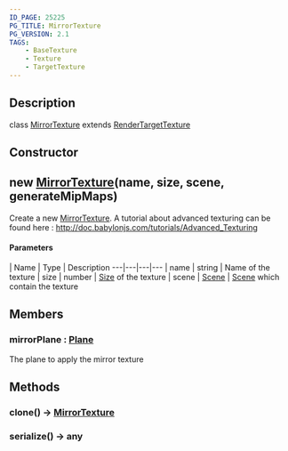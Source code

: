```yaml
---
ID_PAGE: 25225
PG_TITLE: MirrorTexture
PG_VERSION: 2.1
TAGS:
    - BaseTexture
    - Texture
    - TargetTexture
---
```

## Description

class [MirrorTexture](/classes/2.5/MirrorTexture) extends [RenderTargetTexture](/classes/2.5/RenderTargetTexture)



## Constructor

## new [MirrorTexture](/classes/2.5/MirrorTexture)(name, size, scene, generateMipMaps)

Create a new [MirrorTexture](/classes/2.5/MirrorTexture).
A tutorial about advanced texturing can be found here : http://doc.babylonjs.com/tutorials/Advanced_Texturing

#### Parameters
 | Name | Type | Description
---|---|---|---
 | name | string |     Name of the texture
 | size | number |     [Size](/classes/2.5/Size) of the texture
 | scene | [Scene](/classes/2.5/Scene) |     [Scene](/classes/2.5/Scene) which contain the texture
## Members

### mirrorPlane : [Plane](/classes/2.5/Plane)

The plane to apply the mirror texture

## Methods

### clone() &rarr; [MirrorTexture](/classes/2.5/MirrorTexture)


### serialize() &rarr; any


